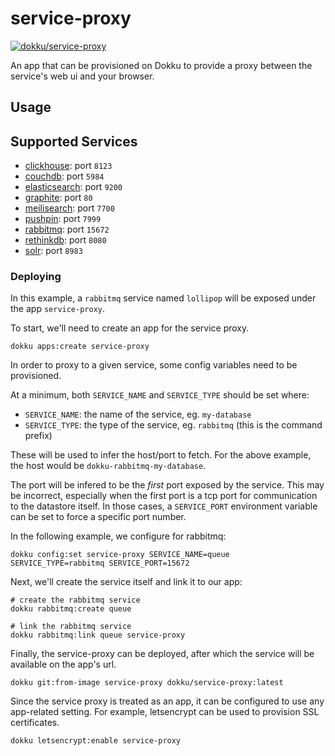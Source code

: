 # service-proxy

[![dokku/service-proxy](http://dockeri.co/image/dokku/service-proxy)](https://hub.docker.com/r/dokku/service-proxy)

An app that can be provisioned on Dokku to provide a proxy between the service's web ui and your browser.

## Usage

## Supported Services

- [clickhouse](https://github.com/dokku/dokku-clickhouse): port `8123`
- [couchdb](https://github.com/dokku/dokku-couchdb): port `5984`
- [elasticsearch](https://github.com/dokku/dokku-elasticsearch): port `9200`
- [graphite](https://github.com/dokku/dokku-graphite): port `80`
- [meilisearch](https://github.com/dokku/dokku-meilisearch): port `7700`
- [pushpin](https://github.com/dokku/dokku-pushpin): port `7999`
- [rabbitmq](https://github.com/dokku/dokku-rabbitmq): port `15672`
- [rethinkdb](https://github.com/dokku/dokku-rethinkdb): port `8080`
- [solr](https://github.com/dokku/dokku-solr): port `8983`

### Deploying

In this example, a `rabbitmq` service named `lollipop` will be exposed under the app `service-proxy`.

To start, we'll need to create an app for the service proxy.

```shell
dokku apps:create service-proxy
```

In order to proxy to a given service, some config variables need to be provisioned.

At a minimum, both `SERVICE_NAME` and `SERVICE_TYPE` should be set where:

- `SERVICE_NAME`: the name of the service, eg. `my-database`
- `SERVICE_TYPE`: the type of the service, eg. `rabbitmq` (this is the command prefix)

These will be used to infer the host/port to fetch. For the above example, the host would be `dokku-rabbitmq-my-database`.

The port will be infered to be the _first_ port exposed by the service. This may be incorrect, especially when the first port is a tcp port for communication to the datastore itself. In those cases, a `SERVICE_PORT` environment variable can be set to force a specific port number.

In the following example, we configure for rabbitmq:

```shell
dokku config:set service-proxy SERVICE_NAME=queue SERVICE_TYPE=rabbitmq SERVICE_PORT=15672
```

Next, we'll create the service itself and link it to our app:

```shell
# create the rabbitmq service
dokku rabbitmq:create queue

# link the rabbitmq service
dokku rabbitmq:link queue service-proxy
```

Finally, the service-proxy can be deployed, after which the service will be available on the app's url.

```shell
dokku git:from-image service-proxy dokku/service-proxy:latest
```

Since the service proxy is treated as an app, it can be configured to use any app-related setting. For example, letsencrypt can be used to provision SSL certificates.

```shell
dokku letsencrypt:enable service-proxy
```
